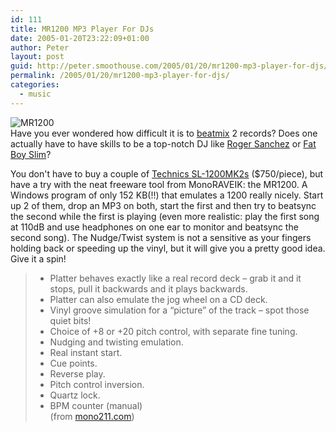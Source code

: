 ```yaml
---
id: 111
title: MR1200 MP3 Player For DJs
date: 2005-01-20T23:22:09+01:00
author: Peter
layout: post
guid: http://peter.smoothouse.com/2005/01/20/mr1200-mp3-player-for-djs/
permalink: /2005/01/20/mr1200-mp3-player-for-djs/
categories:
  - music
---
```

![MR1200](http://us1.pixagogo.com/S5CLnY1NL-yFz8irGxSabQCvQKCgvDX0TYnCtjPyoA3cMfqf2PpskiyVddXszt8YNeZaNpcPPoS2aMHak1s003XLec6ofhQ--L/MR1200.jpg)  
Have you ever wondered how difficult it is to [beatmix](http://en.wikipedia.org/wiki/Beats_per_minute) 2 records? Does one actually have to have skills to be a top-notch DJ like [Roger Sanchez](http://www.rogersanchez.com/) or [Fat Boy Slim](http://www.fatboyslim.net/)? 

You don't have to buy a couple of [Technics SL-1200MK2s](http://www.panasonic.com/consumer_electronics/technics_dj/prod_intro_sl1200mk2.asp) ($750/piece), but have a try with the neat freeware tool from MonoRAVEIK: the MR1200. A Windows program of only 152 KB(!!) that emulates a 1200 really nicely. Start up 2 of them, drop an MP3 on both, start the first and then try to beatsync the second while the first is playing (even more realistic: play the first song at 110dB and use headphones on one ear to monitor and beatsync the second song). The Nudge/Twist system is not a sensitive as your fingers holding back or speeding up the vinyl, but it will give you a pretty good idea. Give it a spin!

> * Platter behaves exactly like a real record deck &#8211; grab it and it stops, pull it backwards and it plays backwards.  
> * Platter can also emulate the jog wheel on a CD deck.  
> * Vinyl groove simulation for a &#8220;picture&#8221; of the track &#8211; spot those quiet bits!  
> * Choice of +8 or +20 pitch control, with separate fine tuning.  
> * Nudging and twisting emulation.  
> * Real instant start.  
> * Cue points.  
> * Reverse play.  
> * Pitch control inversion.  
> * Quartz lock.  
> * BPM counter (manual)  
> (from [mono211.com](http://www.mono211.com/monoraveik/mr1200.html))